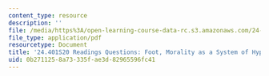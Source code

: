 ```yaml
---
content_type: resource
description: ''
file: /media/https%3A/open-learning-course-data-rc.s3.amazonaws.com/24-401-proseminar-in-philosophy-ii-spring-2020/0b2711258a73335fae3d82965596fc41_MIT24_401S20_Questions18.pdf
file_type: application/pdf
resourcetype: Document
title: '24.401S20 Readings Questions: Foot, Morality as a System of Hypothetical Imperatives'
uid: 0b271125-8a73-335f-ae3d-82965596fc41
---
```

